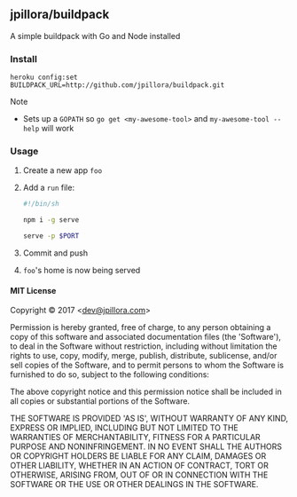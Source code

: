 ## jpillora/buildpack

A simple buildpack with Go and Node installed

### Install

```
heroku config:set BUILDPACK_URL=http://github.com/jpillora/buildpack.git
```

Note

* Sets up a `GOPATH` so `go get <my-awesome-tool>` and `my-awesome-tool --help` will work

### Usage

1. Create a new app `foo`

1. Add a `run` file:

	``` sh
	#!/bin/sh

	npm i -g serve

	serve -p $PORT
	```

1. Commit and push

1. `foo`'s home is now being served

#### MIT License

Copyright © 2017 &lt;dev@jpillora.com&gt;

Permission is hereby granted, free of charge, to any person obtaining
a copy of this software and associated documentation files (the
'Software'), to deal in the Software without restriction, including
without limitation the rights to use, copy, modify, merge, publish,
distribute, sublicense, and/or sell copies of the Software, and to
permit persons to whom the Software is furnished to do so, subject to
the following conditions:

The above copyright notice and this permission notice shall be
included in all copies or substantial portions of the Software.

THE SOFTWARE IS PROVIDED 'AS IS', WITHOUT WARRANTY OF ANY KIND,
EXPRESS OR IMPLIED, INCLUDING BUT NOT LIMITED TO THE WARRANTIES OF
MERCHANTABILITY, FITNESS FOR A PARTICULAR PURPOSE AND NONINFRINGEMENT.
IN NO EVENT SHALL THE AUTHORS OR COPYRIGHT HOLDERS BE LIABLE FOR ANY
CLAIM, DAMAGES OR OTHER LIABILITY, WHETHER IN AN ACTION OF CONTRACT,
TORT OR OTHERWISE, ARISING FROM, OUT OF OR IN CONNECTION WITH THE
SOFTWARE OR THE USE OR OTHER DEALINGS IN THE SOFTWARE.